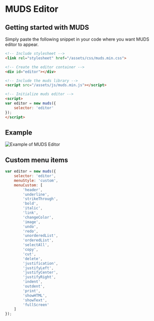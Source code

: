 # MUDS Editor

## Getting started with MUDS
Simply paste the following snippet in your code where you want MUDS editor to appear.
```html
<!-- Include stylesheet -->
<link rel="stylesheet" href="/assets/css/muds.min.css">

<!-- Create the editor container -->
<div id="editor"></div>

<!-- Include the muds library -->
<script src="/assets/js/muds.min.js"></script>

<!-- Initialize muds editor -->
<script>
var editor = new muds({
    selector: 'editor'
});
</script>
```

## Example
![Example of MUDS Editor](https://muds.io/assets/img/example.png)


## Custom menu items
```Javascript
var editor = new muds({
    selector: 'editor',
    menuStyle: 'custom',
    menuCustom: [
        'header',
        'underline',
        'strikeThrough',
        'bold',
        'italic',
        'link',
        'changeColor',
        'image',
        'undo',
        'redo',
        'unorderedList',
        'orderedList',
        'selectAll',
        'copy',
        'cut',
        'delete',
        'justification',
        'justifyLeft',
        'justifyCenter',
        'justifyRight',
        'indent',
        'outdent',
        'print',
        'showHTML',
        'showText',
        'fullScreen'
    ]
});
```